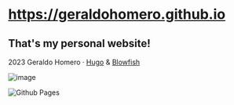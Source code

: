 # https://geraldohomero.github.io

## That's my personal website!

2023 Geraldo Homero · [Hugo](https://gohugo.io/) & [Blowfish](https://blowfish.page/)

![image](https://github.com/geraldohomero/geraldohomero.github.io/assets/70844369/ce5adfdf-dc99-4771-99a1-1955dfd87076#vitrinedev)

![Github Pages](https://img.shields.io/badge/github%20pages-121013?style=for-the-badge&logo=github&logoColor=white)
